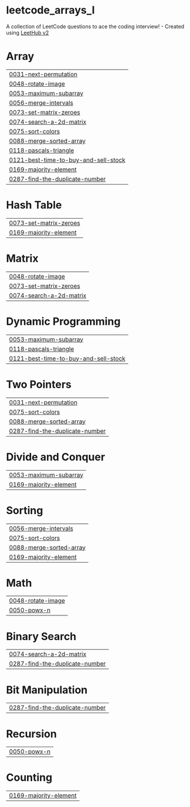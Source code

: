 # leetcode_arrays_I
A collection of LeetCode questions to ace the coding interview! - Created using [LeetHub v2](https://github.com/arunbhardwaj/LeetHub-2.0)


# Array
|  |
| ------- |
| [0031-next-permutation](https://github.com/ArunEshwerN/leetcode_arrays_I/tree/master/0031-next-permutation) |
| [0048-rotate-image](https://github.com/ArunEshwerN/leetcode_arrays_I/tree/master/0048-rotate-image) |
| [0053-maximum-subarray](https://github.com/ArunEshwerN/leetcode_arrays_I/tree/master/0053-maximum-subarray) |
| [0056-merge-intervals](https://github.com/ArunEshwerN/leetcode_arrays_I/tree/master/0056-merge-intervals) |
| [0073-set-matrix-zeroes](https://github.com/ArunEshwerN/leetcode_arrays_I/tree/master/0073-set-matrix-zeroes) |
| [0074-search-a-2d-matrix](https://github.com/ArunEshwerN/leetcode_arrays_I/tree/master/0074-search-a-2d-matrix) |
| [0075-sort-colors](https://github.com/ArunEshwerN/leetcode_arrays_I/tree/master/0075-sort-colors) |
| [0088-merge-sorted-array](https://github.com/ArunEshwerN/leetcode_arrays_I/tree/master/0088-merge-sorted-array) |
| [0118-pascals-triangle](https://github.com/ArunEshwerN/leetcode_arrays_I/tree/master/0118-pascals-triangle) |
| [0121-best-time-to-buy-and-sell-stock](https://github.com/ArunEshwerN/leetcode_arrays_I/tree/master/0121-best-time-to-buy-and-sell-stock) |
| [0169-majority-element](https://github.com/ArunEshwerN/leetcode_arrays_I/tree/master/0169-majority-element) |
| [0287-find-the-duplicate-number](https://github.com/ArunEshwerN/leetcode_arrays_I/tree/master/0287-find-the-duplicate-number) |
# Hash Table
|  |
| ------- |
| [0073-set-matrix-zeroes](https://github.com/ArunEshwerN/leetcode_arrays_I/tree/master/0073-set-matrix-zeroes) |
| [0169-majority-element](https://github.com/ArunEshwerN/leetcode_arrays_I/tree/master/0169-majority-element) |
# Matrix
|  |
| ------- |
| [0048-rotate-image](https://github.com/ArunEshwerN/leetcode_arrays_I/tree/master/0048-rotate-image) |
| [0073-set-matrix-zeroes](https://github.com/ArunEshwerN/leetcode_arrays_I/tree/master/0073-set-matrix-zeroes) |
| [0074-search-a-2d-matrix](https://github.com/ArunEshwerN/leetcode_arrays_I/tree/master/0074-search-a-2d-matrix) |
# Dynamic Programming
|  |
| ------- |
| [0053-maximum-subarray](https://github.com/ArunEshwerN/leetcode_arrays_I/tree/master/0053-maximum-subarray) |
| [0118-pascals-triangle](https://github.com/ArunEshwerN/leetcode_arrays_I/tree/master/0118-pascals-triangle) |
| [0121-best-time-to-buy-and-sell-stock](https://github.com/ArunEshwerN/leetcode_arrays_I/tree/master/0121-best-time-to-buy-and-sell-stock) |
# Two Pointers
|  |
| ------- |
| [0031-next-permutation](https://github.com/ArunEshwerN/leetcode_arrays_I/tree/master/0031-next-permutation) |
| [0075-sort-colors](https://github.com/ArunEshwerN/leetcode_arrays_I/tree/master/0075-sort-colors) |
| [0088-merge-sorted-array](https://github.com/ArunEshwerN/leetcode_arrays_I/tree/master/0088-merge-sorted-array) |
| [0287-find-the-duplicate-number](https://github.com/ArunEshwerN/leetcode_arrays_I/tree/master/0287-find-the-duplicate-number) |
# Divide and Conquer
|  |
| ------- |
| [0053-maximum-subarray](https://github.com/ArunEshwerN/leetcode_arrays_I/tree/master/0053-maximum-subarray) |
| [0169-majority-element](https://github.com/ArunEshwerN/leetcode_arrays_I/tree/master/0169-majority-element) |
# Sorting
|  |
| ------- |
| [0056-merge-intervals](https://github.com/ArunEshwerN/leetcode_arrays_I/tree/master/0056-merge-intervals) |
| [0075-sort-colors](https://github.com/ArunEshwerN/leetcode_arrays_I/tree/master/0075-sort-colors) |
| [0088-merge-sorted-array](https://github.com/ArunEshwerN/leetcode_arrays_I/tree/master/0088-merge-sorted-array) |
| [0169-majority-element](https://github.com/ArunEshwerN/leetcode_arrays_I/tree/master/0169-majority-element) |
# Math
|  |
| ------- |
| [0048-rotate-image](https://github.com/ArunEshwerN/leetcode_arrays_I/tree/master/0048-rotate-image) |
| [0050-powx-n](https://github.com/ArunEshwerN/leetcode_arrays_I/tree/master/0050-powx-n) |
# Binary Search
|  |
| ------- |
| [0074-search-a-2d-matrix](https://github.com/ArunEshwerN/leetcode_arrays_I/tree/master/0074-search-a-2d-matrix) |
| [0287-find-the-duplicate-number](https://github.com/ArunEshwerN/leetcode_arrays_I/tree/master/0287-find-the-duplicate-number) |
# Bit Manipulation
|  |
| ------- |
| [0287-find-the-duplicate-number](https://github.com/ArunEshwerN/leetcode_arrays_I/tree/master/0287-find-the-duplicate-number) |
# Recursion
|  |
| ------- |
| [0050-powx-n](https://github.com/ArunEshwerN/leetcode_arrays_I/tree/master/0050-powx-n) |
# Counting
|  |
| ------- |
| [0169-majority-element](https://github.com/ArunEshwerN/leetcode_arrays_I/tree/master/0169-majority-element) |